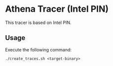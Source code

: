 # Athena Tracer (Intel PIN)
This tracer is based on Intel PIN.

## Usage
Execute the following command:
```
./create_traces.sh <target-binary>
```